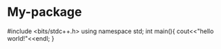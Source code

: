 # My-package
#include <bits/stdc++.h>
using namespace std;
int main(){
  cout<<"hello world!"<<endl;
}
